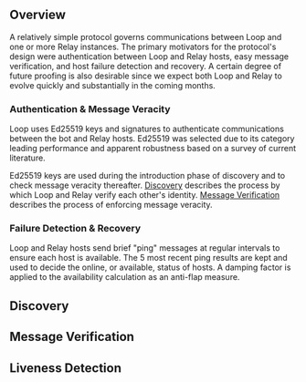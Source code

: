 ## Overview

A relatively simple protocol governs communications between Loop and one or more Relay instances.
The primary motivators for the protocol's design were authentication between Loop and Relay hosts,
easy message verification, and host failure detection and recovery. A certain degree of future
proofing is also desirable since we expect both Loop and Relay to evolve quickly and substantially in
the coming months.

### Authentication & Message Veracity

Loop uses Ed25519 keys and signatures to authenticate communications between the bot and Relay hosts.
Ed25519 was selected due to its category leading performance and apparent robustness based on a survey
of current literature.

Ed25519 keys are used during the introduction phase of discovery and to check message veracity thereafter.
[Discovery](bot_shell_protocol.html#Discovery) describes the process by which Loop and Relay verify each
other's identity. [Message Verification](bot_shell_protocol.html#Verification) describes the process of enforcing
message veracity.

### Failure Detection & Recovery

Loop and Relay hosts send brief "ping" messages at regular intervals to ensure each host is available. The 5 most
recent ping results are kept and used to decide the online, or available, status of hosts. A damping factor is applied
to the availability calculation as an anti-flap measure.

## Discovery

## Message Verification

## Liveness Detection
